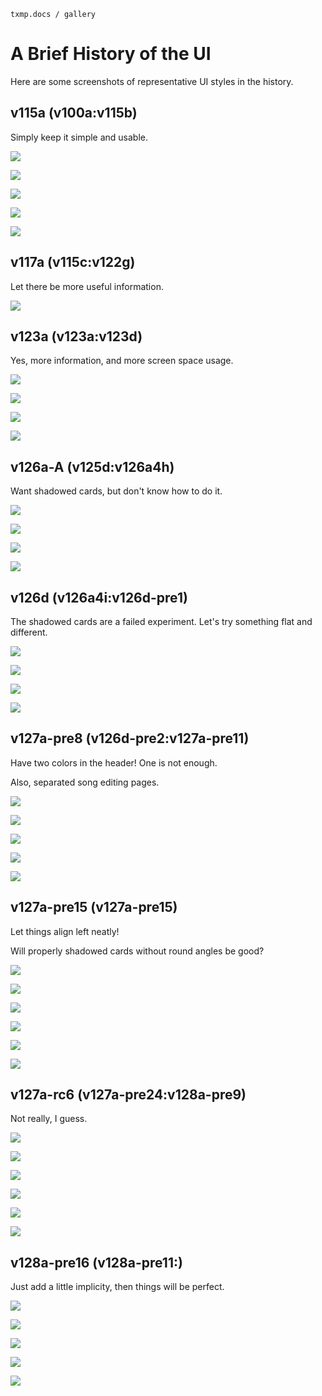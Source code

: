 `txmp.docs / gallery`

# A Brief History of the UI

Here are some screenshots of representative UI styles in the history.

## v115a (v100a:v115b)

Simply keep it simple and usable.

![](./brief-history-of-ui/v110a/preview.png)

![](./brief-history-of-ui/v110a/player-index.jpg)

![](./brief-history-of-ui/v110a/admin-index.jpg)

![](./brief-history-of-ui/v110a/admin-editor.jpg)

![](./brief-history-of-ui/v115a/player-index__playlist.jpg)

## v117a (v115c:v122g)

Let there be more useful information.

![](./brief-history-of-ui/v117a/list-index-rp.png)

## v123a (v123a:v123d)

Yes, more information, and more screen space usage.

![](./brief-history-of-ui/v123a/list-index.png)

![](./brief-history-of-ui/v123a/player-index.png)

![](./brief-history-of-ui/v123a/player-index__hidden.jpg)

![](./brief-history-of-ui/v123a/player-index__playlist.png)

## v126a-A (v125d:v126a4h)

Want shadowed cards, but don't know how to do it.

![](./brief-history-of-ui/v126a-A/player-index.png)

![](./brief-history-of-ui/v126a-A/combined1.png)

![](./brief-history-of-ui/v126a-A/combined2.png)

![](./brief-history-of-ui/v126a-A/admin-editor.png)

## v126d (v126a4i:v126d-pre1)

The shadowed cards are a failed experiment. Let's try something flat and different.

![](./brief-history-of-ui/v126d/player-index.png)

![](./brief-history-of-ui/v126d/combined1.png)

![](./brief-history-of-ui/v126d/combined2.png)

![](./brief-history-of-ui/v126d/admin-editor.png)

## v127a-pre8 (v126d-pre2:v127a-pre11)

Have two colors in the header! One is not enough.

Also, separated song editing pages.

![](./brief-history-of-ui/v127a-pre8/player-index.png)

![](./brief-history-of-ui/v127a-pre8/combined1.png)

![](./brief-history-of-ui/v127a-pre8/combined2.png)

![](./brief-history-of-ui/v127a-pre8/admin-editor.png)

![](./brief-history-of-ui/v127a-pre8/admin-resource.png)

## v127a-pre15 (v127a-pre15)

Let things align left neatly!

Will properly shadowed cards without round angles be good?

![](./brief-history-of-ui/v127a-pre15/player-index.png)

![](./brief-history-of-ui/v127a-pre15/combined1.png)

![](./brief-history-of-ui/v127a-pre15/combined2.png)

![](./brief-history-of-ui/v127a-pre15/admin-editor.png)

![](./brief-history-of-ui/v127a-pre15/admin-resource.png)

![](./brief-history-of-ui/v127a-pre15/admin-index__ce.png)

## v127a-rc6 (v127a-pre24:v128a-pre9)

Not really, I guess.

![](./brief-history-of-ui/v127a-rc6/player-index.png)

![](./brief-history-of-ui/v127a-rc6/combined1.png)

![](./brief-history-of-ui/v127a-rc6/combined2.png)

![](./brief-history-of-ui/v127a-rc6/admin-editor.png)

![](./brief-history-of-ui/v127a-rc6/admin-resource.png)

![](./brief-history-of-ui/v127a-rc6/admin-index__ann.png)

## v128a-pre16 (v128a-pre11:)

Just add a little implicity, then things will be perfect.

![](./brief-history-of-ui/v128a-pre16/player-index.png)

![](./brief-history-of-ui/v128a-pre16/combined1.png)

![](./brief-history-of-ui/v128a-pre16/combined2.png)

![](./brief-history-of-ui/v128a-pre16/admin-editor.png)

![](./brief-history-of-ui/v128a-pre16/admin-resource.png)
